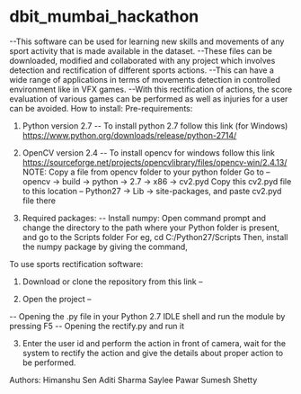 # dbit_mumbai_hackathon

--This software can be used for learning new skills and movements of any sport activity that is made available in the dataset. 
--These files can be downloaded, modified and collaborated with any project which involves detection and rectification of different sports actions. 
--This can have a wide range of applications in terms of movements detection in controlled environment like in VFX games. 
--With this rectification of actions, the score evaluation of various games can be performed as well as injuries for a user can be avoided.
How to install:
Pre-requirements:
1.	Python version 2.7
-- To install python 2.7 follow this link (for Windows) https://www.python.org/downloads/release/python-2714/

2.	OpenCV version 2.4
-- To install opencv for windows follow this link https://sourceforge.net/projects/opencvlibrary/files/opencv-win/2.4.13/
NOTE: Copy a file from opencv folder to your python folder
	      Go to – opencv -> build -> python -> 2.7 -> x86 -> cv2.pyd
	      Copy this cv2.pyd file to this location – 
	      Python27 -> Lib -> site-packages, and paste cv2.pyd file there 
3.    Required packages:
	-- Install numpy:
Open command prompt and change the directory to the path where your Python folder is present, and go to the Scripts folder
For eg,    cd C:/Python27/Scripts
Then, install the numpy package by giving the command, 
	 
To use sports rectification software:
1.	Download or clone the repository from this link –




2.	Open the project – 

-- Opening the .py file in your Python 2.7 IDLE shell and run the module by pressing F5
-- Opening the rectify.py and run it

3.	Enter the user id and perform the action in front of camera, wait for the system to rectify the action and give the details about proper action to be performed.
 
Authors:
Himanshu Sen
Aditi Sharma
Saylee Pawar
Sumesh Shetty 
